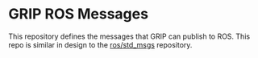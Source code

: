 # GRIP ROS Messages

This repository defines the messages that GRIP can publish to ROS.
This repo is similar in design to the [ros/std_msgs](https://github.com/ros/std_msgs)
repository.

